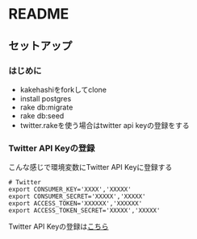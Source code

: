 # README

## セットアップ
### はじめに
* kakehashiをforkしてclone
* install postgres
* rake db:migrate
* rake db:seed
* twitter.rakeを使う場合はtwitter api keyの登録をする

### Twitter API Keyの登録
こんな感じで環境変数にTwitter API Keyに登録する

	# Twitter
	export CONSUMER_KEY='XXXX','XXXXX'
	export CONSUMER_SECRET='XXXXX','XXXXX'
	export ACCESS_TOKEN='XXXXXX','XXXXXX'
	export ACCESS_TOKEN_SECRET='XXXXX','XXXXX'

Twitter API Keyの登録は[こちら](https://dev.twitter.com)
